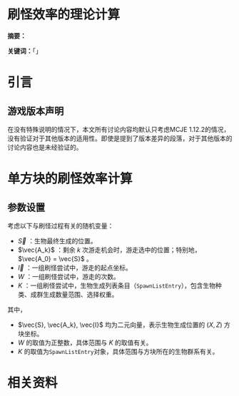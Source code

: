 # 刷怪效率的理论计算

**摘要：**

**关键词：**「」

# **引言**

## **游戏版本声明**

在没有特殊说明的情况下，本文所有讨论内容均默认只考虑MCJE 1.12.2的情况，没有验证对于其他版本的适用性。即使是提到了版本差异的段落，对于其他版本的讨论内容也是未经验证的。

# **单方块的刷怪效率计算**

## **参数设置**

考虑以下与刷怪过程有关的随机变量：

- $\vec{S}$ ：生物最终生成的位置。
- $\vec{A_k}$ ：剩余 $k$ 次游走机会时，游走选中的位置；特别地， $\vec{A_0} = \vec{S}$ 。
- $\vec{I}$ ：一组刷怪尝试中，游走的起点坐标。
- $W$ ：一组刷怪尝试中，游走的次数。
- $K$ ：一组刷怪尝试中，生物生成列表条目（`SpawnListEntry`），包含生物种类、成群生成数量范围、选择权重。

其中，
- $\vec{S}, \vec{A_k}, \vec{I}$ 均为二元向量，表示生物生成位置的 $\left(X, Z\right)$ 方块坐标。
- $W$ 的取值为正整数，具体范围与 $K$ 的取值有关。
- $K$ 的取值为`SpawnListEntry`对象，具体范围与方块所在的生物群系有关。

# 相关资料

